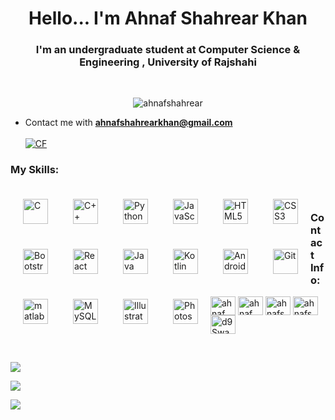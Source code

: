 <h1 align="center">Hello... I'm Ahnaf Shahrear Khan</h1>
<h3 align="center">I'm an undergraduate student at Computer Science & Engineering , University of Rajshahi</h3> <br/>

<p align="center"> <img src="https://komarev.com/ghpvc/?username=ahnafshahrear&label=Profile%20views&color=0e75b6&style=flat" alt="ahnafshahrear" /> </p>

- Contact me with **ahnafshahrearkhan@gmail.com** <br/><br/>
[![CF](https://cp-logo.vercel.app/codeforces/AhnafShahrearKhan?logo=true)](https://codeforces.com/profile/AhnafShahrearKhan)

<h3 align="left">My Skills:</h3>
<div align="left">  
  <img style="margin: 20px" src="https://profilinator.rishav.dev/skills-assets/c-original.svg" alt="C" height="40" align="left" style="padding-right:10px;"/>  
  <img style="margin: 20px" src="https://profilinator.rishav.dev/skills-assets/cplusplus-original.svg" alt="C++" height="40" align="left" style="padding-right:10px;"/>  
  <img style="margin: 20px" src="https://profilinator.rishav.dev/skills-assets/python-original.svg" alt="Python" height="40" align="left" style="padding-right:10px;"/>  
  <img style="margin: 20px" src="https://profilinator.rishav.dev/skills-assets/javascript-original.svg" alt="JavaScript" height="40" align="left" style="padding-right:10px;"/>
  <img style="margin: 20px" src="https://profilinator.rishav.dev/skills-assets/html5-original-wordmark.svg" alt="HTML5" height="40" align="left" style="padding-right:10px;"/> 
  <img style="margin: 20px" src="https://profilinator.rishav.dev/skills-assets/css3-original-wordmark.svg" alt="CSS3" height="40" align="left" style="padding-right:10px;"/>  
  <img style="margin: 20px" src="https://profilinator.rishav.dev/skills-assets/bootstrap-plain.svg" alt="Bootstrap" height="40" align="left" style="padding-right:10px;"/>  
  <img style="margin: 20px" src="https://profilinator.rishav.dev/skills-assets/react-original-wordmark.svg" alt="React" height="40" align="left" style="padding-right:10px;"/>  
  <img style="margin: 20px" src="https://profilinator.rishav.dev/skills-assets/java-original-wordmark.svg" alt="Java" height="40" align="left" style="padding-right:10px;"/>  
  <img style="margin: 20px" src="https://profilinator.rishav.dev/skills-assets/kotlinlang-icon.svg" alt="Kotlin" height="40" align="left" style="padding-right:10px;"/>  
  <img style="margin: 20px" src="https://profilinator.rishav.dev/skills-assets/android-original-wordmark.svg" alt="Android" height="40" align="left" style="padding-right:10px;"/>  
  <img style="margin: 20px" src="https://profilinator.rishav.dev/skills-assets/git-scm-icon.svg" alt="Git" height="40" align="left" style="padding-right:10px;"/>  
  <img style="margin: 20px" src="https://upload.wikimedia.org/wikipedia/commons/2/21/Matlab_Logo.png" alt="matlab" height="40" align="left" style="padding-right:10px;"/>
  <img style="margin: 20px" src="https://profilinator.rishav.dev/skills-assets/mysql-original-wordmark.svg" alt="MySQL" height="40" align="left" style="padding-right:10px;"/> 
  <img style="margin: 20px" src="https://profilinator.rishav.dev/skills-assets/adobe_illustrator-icon.svg" alt="Illustrator" height="40" align="left" style="padding-right:10px;"/>  
  <img style="margin: 20px" src="https://profilinator.rishav.dev/skills-assets/photoshop-plain.svg" alt="Photoshop" height="40" align="left" style="padding-right:10px;"/>  
</div> <br/>

<h3 align="left">Contact Info:</h3>
<p align="left">
<a href="https://linkedin.com/in/ahnaf shahrear khan" target="blank"><img align="center" src="https://raw.githubusercontent.com/rahuldkjain/github-profile-readme-generator/master/src/images/icons/Social/linked-in-alt.svg" alt="ahnaf shahrear khan" height="30" width="40" /></a>
<a href="https://fb.com/ahnaf shahrear khan" target="blank"><img align="center" src="https://raw.githubusercontent.com/rahuldkjain/github-profile-readme-generator/master/src/images/icons/Social/facebook.svg" alt="ahnaf shahrear khan" height="30" width="40" /></a>
<a href="https://instagram.com/ahnafshahrear" target="blank"><img align="center" src="https://raw.githubusercontent.com/rahuldkjain/github-profile-readme-generator/master/src/images/icons/Social/instagram.svg" alt="ahnafshahrear" height="30" width="40" /></a>
<a href="https://codeforces.com/profile/ahnafshahrearkhan" target="blank"><img align="center" src="https://raw.githubusercontent.com/rahuldkjain/github-profile-readme-generator/master/src/images/icons/Social/codeforces.svg" alt="ahnafshahrearkhan" height="30" width="40" /></a>
<a href="https://discord.gg/d9SwaSTK" target="blank"><img align="center" src="https://raw.githubusercontent.com/rahuldkjain/github-profile-readme-generator/master/src/images/icons/Social/discord.svg" alt="d9SwaSTK" height="30" width="40" /></a>
</p> <br/>

![](https://github-readme-stats.vercel.app/api?username=ahnafshahrear&show_icons=true&theme=dracula&hide_border=true&include_all_commits=true&count_private=true)<br/>

![](https://github-readme-streak-stats.herokuapp.com/?user=ahnafshahrear&theme=dracula&hide_border=true)<br/>

![](https://github-readme-stats.vercel.app/api/top-langs/?username=ahnafshahrear&theme=dracula&hide_border=true&include_all_commits=true&count_private=true&layout=compact)

